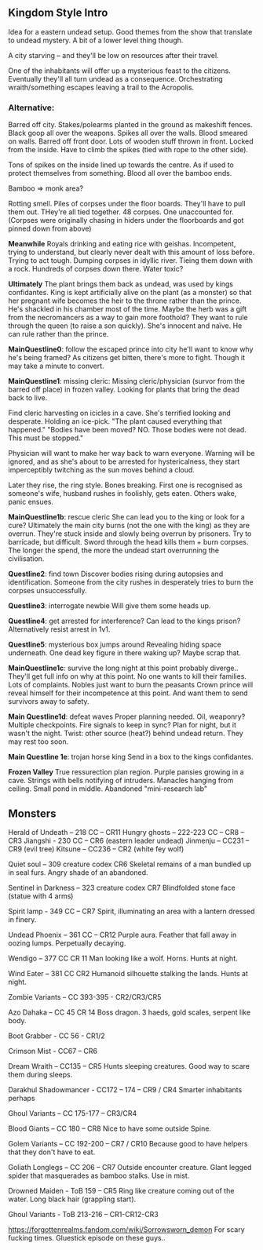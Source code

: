 ## Kingdom Style Intro
Idea for a eastern undead setup. Good themes from the show that translate to undead mystery. A bit of a lower level thing though.

A city starving – and they'll be low on resources after their travel.

One of the inhabitants will offer up a mysterious feast to the citizens.
Eventually they'll all turn undead as a consequence.
Orchestrating wraith/something escapes leaving a trail to the Acropolis.

### Alternative:
Barred off city. Stakes/polearms planted in the ground as makeshift fences. Black goop all over the weapons.
Spikes all over the walls. Blood smeared on walls.
Barred off front door. Lots of wooden stuff thrown in front.
Locked from the inside. Have to climb the spikes (tied with rope to the other side).

Tons of spikes on the inside lined up towards the centre. As if used to protect themselves from something. Blood all over the bamboo ends.

Bamboo => monk area?

Rotting smell.
Piles of corpses under the floor boards.
They'll have to pull them out.
THey're all tied together.
48 corpses. One unaccounted for.
(Corpses were originally chasing in hiders under the floorboards and got pinned down from above)

**Meanwhile**
Royals drinking and eating rice with geishas.
Incompetent, trying to understand, but clearly never dealt with this amount of loss before.
Trying to act tough.
Dumping corpses in idyllic river. Tieing them down with a rock. Hundreds of corpses down there.
Water toxic?

**Ultimately**
The plant brings them back as undead, was used by kings confidantes.
King is kept artificially alive on the plant (as a monster) so that her pregnant wife becomes the heir to the throne rather than the prince. He's shackled in his chamber most of the time.
Maybe the herb was a gift from the necromancers as a way to gain more foothold?
They want to rule through the queen (to raise a son quickly). She's innocent and naïve. He can rule rather than the prince.

**MainQuestline0**: follow the escaped prince into city
he'll want to know why he's being framed?
As citizens get bitten, there's more to fight. Though it may take a minute to convert.

**MainQuestline1**: missing cleric:
Missing cleric/physician (survor from the barred off place) in frozen valley.
Looking for plants that bring the dead back to live.

Find cleric harvesting on icicles in a cave. She's terrified looking and desperate. Holding an ice-pick.
"The plant caused everything that happened."
"Bodies have been moved? NO. Those bodies were not dead. This must be stopped."

Physician will want to make her way back to warn everyone.
Warning will be ignored, and as she's about to be arrested for hystericalness, they start imperceptibly twitching as the sun moves behind a cloud.

Later they rise, the ring style. Bones breaking. First one is recognised as someone's wife, husband rushes in foolishly, gets eaten. Others wake, panic ensues.

**MainQuestline1b**: rescue cleric
She can lead you to the king or look for a cure?
Ultimately the main city burns (not the one with the king) as they are overrun.
They're stuck inside and slowly being overrun by prisoners. Try to barricade, but difficult. Sword through the head kills them + burn corpses.
The longer the spend, the more the undead start overrunning the civilisation.

**Questline2**: find town
Discover bodies rising during autopsies and identification.
Someone from the city rushes in desperately tries to burn the corpses unsuccessfully.

**Questline3**: interrogate newbie
Will give them some heads up.

**Questline4**: get arrested for interference?
Can lead to the kings prison?
Alternatively resist arrest in 1v1.

**Questline5**: mysterious box jumps around
Revealing hiding space underneath. One dead key figure in there waking up?
Maybe scrap that.

**MainQuestline1c**: survive the long night
at this point probably diverge..
They'll  get full info on why at this point.
No one wants to kill their families. Lots of complaints.
Nobles just want to burn the peasants
Crown prince will reveal himself for their incompetence at this point.
And want them to send survivors away to safety.

**Main Questline1d**: defeat waves
Proper planning needed. Oil, weaponry?
Multiple checkpoints. Fire signals to keep in sync?
Plan for night, but it wasn't the night.
Twist: other source (heat?) behind undead return.
They may rest too soon.

**Main Questline 1e**: trojan horse king
Send in a box to the kings confidantes.

**Frozen Valley**
True ressurection plan region.
Purple pansies growing in a cave. Strings with bells notifying of intruders. Manacles hanging from ceiling.
Small pond in middle.
Abandoned "mini-research lab"


## Monsters
Herald of Undeath – 218  CC – CR11
Hungry ghosts – 222-223 CC – CR8 – CR3
Jiangshi -  230 CC – CR6 (eastern leader undead)
Jinmenju – CC231 – CR9 (evil tree)
Kitsune – CC236 – CR2 (white fey wolf)

Quiet soul – 309 creature codex CR6
Skeletal remains of a man bundled up in seal furs. Angry shade of an abandoned.

Sentinel in Darkness – 323 creature codex  CR7
Blindfolded stone face (statue with 4 arms)

Spirit lamp - 349 CC – CR7
Spirit, illuminating an area with a lantern dressed in finery.

Undead Phoenix – 361 CC – CR12
Purple aura. Feather that fall away in oozing lumps. Perpetually decaying.

Wendigo – 377 CC CR 11
Man looking like a wolf. Horns. Hunts at night.

Wind Eater – 381 CC CR2
Humanoid silhouette stalking the lands. Hunts at night.

Zombie Variants – CC 393-395  - CR2/CR3/CR5

Azo Dahaka – CC 45 CR 14
Boss dragon. 3 haeds, gold scales, serpent like body.

Boot Grabber  - CC 56 - CR1/2

Crimson Mist -  CC67 – CR6

Dream Wraith – CC135 – CR5
Hunts sleeping creatures. Good way to scare them during sleeps.

Darakhul Shadowmancer -  CC172 – 174 – CR9 / CR4
Smarter inhabitants perhaps

Ghoul Variants – CC 175-177 – CR3/CR4

Blood Giants – CC 180 – CR8
Nice to have some outside Spine.

Golem Variants – CC 192-200 – CR7 / CR10
Because good to have helpers that they don't have to eat.

Goliath Longlegs – CC 206 – CR7
Outside encounter creature. GIant legged spider that masquerades as bamboo stalks. Use in mist.

Drowned Maiden -  ToB 159 – CR5
Ring like creature coming out of the water. Long black hair (grappling start).

Ghoul Variants -  ToB 213-216 – CR1-CR12-CR3

https://forgottenrealms.fandom.com/wiki/Sorrowsworn_demon
For scary fucking times. Gluestick episode on these guys..
